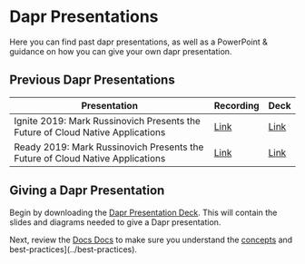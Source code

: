 # Dapr Presentations

Here you can find past dapr presentations, as well as a PowerPoint & guidance on how you can give your own dapr presentation.

## Previous Dapr Presentations

| Presentation | Recording | Deck |
|--------------|-----------|------|
| Ignite 2019: Mark Russinovich Presents the Future of Cloud Native Applications | [Link](https://myignite.techcommunity.microsoft.com/sessions/82059?source=sessions) | [Link](./PastPresentations/2019IgniteCloudNativeApps.pdf)
| Ready 2019: Mark Russinovich Presents the Future of Cloud Native Applications | [Link](https://myready.microsoft.com/winter2020/Sessions/Details/AZT337P?catalogmode=ondemand) | [Link](./PastPresentations/2020ReadyCloudNativeApps.pdf)

## Giving a Dapr Presentation

Begin by downloading the [Dapr Presentation Deck](./Dapr-Presentation-Deck.pptx). This will contain the slides and diagrams needed to give a Dapr presentation.

Next, review the [Docs Docs](../README.md) to make sure you understand the [concepts](../concepts) and best-practices](../best-practices).
